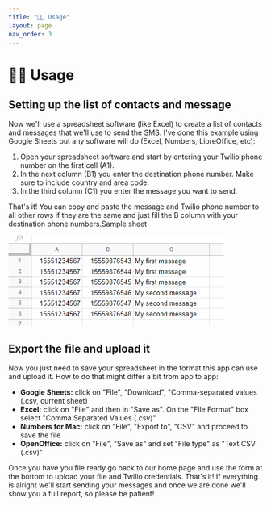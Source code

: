 ```yaml
---
title: "🧑‍💻 Usage"
layout: page
nav_order: 3
---
```


# 🧑‍💻 Usage

## Setting up the list of contacts and message

Now we'll use a spreadsheet software (like Excel) to create a list of contacts and messages that we'll use to send the SMS. I've done this example using Google Sheets but any software will do (Excel, Numbers, LibreOffice, etc):

1. Open your spreadsheet software and start by entering your Twilio phone number on the first cell (A1).
2. In the next column (B1) you enter the destination phone number. Make sure to include country and area code.
3. In the third column (C1) you enter the message you want to send.

That's it! You can copy and paste the message and Twilio phone number to all other rows if they are the same and just fill the B column with your destination phone numbers.Sample sheet

![screenshot](https://github.com/RAHB-REALTORS-Association/sms-sender/blob/master/static/tutorial_003.png?raw=true)

## Export the file and upload it

Now you just need to save your spreadsheet in the format this app can use and upload it. How to do that might differ a bit from app to app:

- **Google Sheets:** click on "File", "Download", "Comma-separated values (.csv, current sheet)
- **Excel:** click on "File" and then in "Save as". On the "File Format" box select "Comma Separated Values (.csv)"
- **Numbers for Mac:** click on "File", "Export to", "CSV" and proceed to save the file
- **OpenOffice:** click on "File", "Save as" and set "File type" as "Text CSV (.csv)"

Once you have you file ready go back to our home page and use the form at the bottom to upload your file and Twilio credentials. That's it! If everything is alright we'll start sending your messages and once we are done we'll show you a full report, so please be patient!
